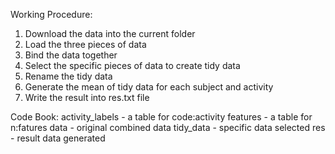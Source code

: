 Working Procedure:
1. Download the data into the current folder
2. Load the three pieces of data
3. Bind the data together
4. Select the specific pieces of data to create tidy data
5. Rename the tidy data
6. Generate the mean of tidy data for each subject and activity
7. Write the result into res.txt file

Code Book:
activity_labels - a table for code:activity
features - a table for n:fatures
data - original combined data
tidy_data - specific data selected
res - result data generated
